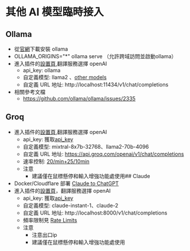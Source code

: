 # 其他 AI 模型臨時接入

## Ollama
- 從[官網](https://ollama.com/)下載安裝 ollama 
- OLLAMA_ORIGINS="*" ollama serve （允許跨域訪問並啟動ollama）
- 進入插件的[設置頁](https://dash.immersivetranslate.com/#general),翻譯服務選擇 openAI
    - api_key: ollama
    - 自定義模型: llama2 、[other models](https://ollama.com/library)
    - 自定義 URL 地址: http://localhost:11434/v1/chat/completions
- 相關參考文檔
    - https://github.com/ollama/ollama/issues/2335

## Groq
- 進入插件的[設置頁](https://dash.immersivetranslate.com/#general),翻譯服務選擇 openAI
    - api_key: 獲取[api_key](https://console.groq.com/keys)
    - 自定義模型: mixtral-8x7b-32768、llama2-70b-4096
    - 自定義 URL 地址: https://api.groq.com/openai/v1/chat/completions
    - 速率控制: [20/min+25/10min](https://console.groq.com/docs/rate-limits)
    - 注意
        - 建議僅在鼠標懸停和輸入增強功能處使用## Claude
- Docker/Cloudflare 部署 [Claude to ChatGPT](https://github.com/jtsang4/claude-to-chatgpt)
- 進入插件的[設置頁](https://dash.immersivetranslate.com/#general)，翻譯服務選擇 openAI
    - api_key: 獲取[api_key](https://www.nightfall.ai/ai-security-101/anthropic-claude-api-key)
    - 自定義模型: claude-instant-1、claude-2
    - 自定義 URL 地址: http://localhost:8000/v1/chat/completions
    - 頻率限制見 [Rate Limits](https://docs.anthropic.com/claude/reference/rate-limits)
    - 注意
        - 注意出口ip
        - 建議僅在鼠標懸停和輸入增強功能處使用